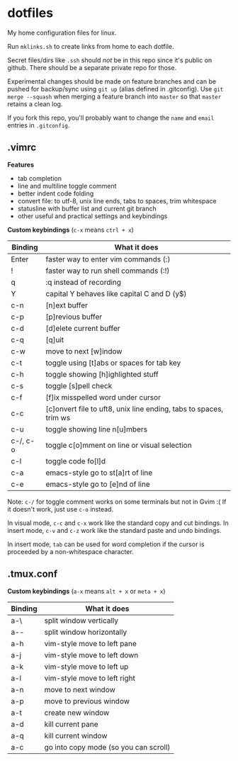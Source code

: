 dotfiles
========

My home configuration files for linux.

Run `mklinks.sh` to create links from home to each dotfile.

Secret files/dirs like `.ssh` should *not* be in this repo since it's public on
github. There should be a separate private repo for those.

Experimental changes should be made on feature branches and can be pushed for
backup/sync using `git up` (alias defined in .gitconfig).
Use `git merge --squash` when merging a feature branch into `master` so that
`master` retains a clean log.

If you fork this repo, you'll probably want to change the `name` and `email`
entries in `.gitconfig`.


.vimrc
------
**Features**

* tab completion
* line and multiline toggle comment
* better indent code folding
* convert file: to utf-8, unix line ends, tabs to spaces, trim whitespace
* statusline with buffer list and current git branch
* other useful and practical settings and keybindings

**Custom keybindings** (`c-x` means `ctrl + x`)

Binding   | What it does
----------|----------------------------------------
Enter     | faster way to enter vim commands (:)
!         | faster way to run shell commands (:!)
q         | :q instead of recording
Y         | capital Y behaves like capital C and D (y$)
c-n       | [n]ext buffer
c-p       | [p]revious buffer
c-d       | [d]elete current buffer
c-q       | [q]uit
c-w       | move to next [w]indow
c-t       | toggle using [t]abs or spaces for tab key
c-h       | toggle showing [h]ighlighted stuff
c-s       | toggle [s]pell check
c-f       | [f]ix misspelled word under cursor
c-c       | [c]onvert file to uft8, unix line ending, tabs to spaces, trim ws
c-u       | toggle showing line n[u]mbers
c-/, c-o  | toggle c[o]mment on line or visual selection
c-l       | toggle code fo[l]d
c-a       | emacs-style go to st[a]rt of line
c-e       | emacs-style go to [e]nd of line

Note: `c-/` for toggle comment works on some terminals but not in Gvim :(
If it doesn't work, just use `c-o` instead.

In visual mode, `c-c` and `c-x` work like the standard copy and cut bindings.
In insert mode, `c-v` and `c-z` work like the standard paste and undo bindings.

In insert mode, `tab` can be used for word completion if the cursor is
proceeded by a non-whitespace character.


.tmux.conf
----------
**Custom keybindings** (`a-x` means `alt + x` or `meta + x`)

Binding | What it does
--------|----------------------------
a-\     | split window vertically
a--     | split window horizontally
a-h     | vim-style move to left pane
a-j     | vim-style move to left down
a-k     | vim-style move to left up
a-l     | vim-style move to left right
a-n     | move to next window
a-p     | move to previous window
a-t     | create new window
a-d     | kill current pane
a-q     | kill current window
a-c     | go into copy mode (so you can scroll)

